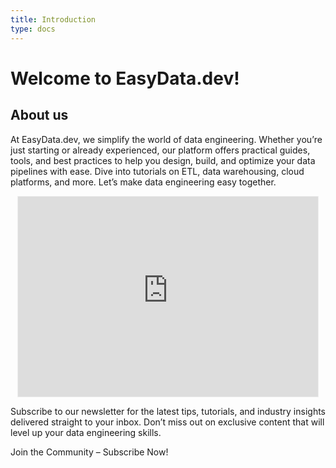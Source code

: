 ```yaml
---
title: Introduction
type: docs
---
```


# Welcome to EasyData.dev!

## About us

At EasyData.dev, we simplify the world of data engineering. Whether you’re just starting or already experienced, our platform offers practical guides, tools, and best practices to help you design, build, and optimize your data pipelines with ease. Dive into tutorials on ETL, data warehousing, cloud platforms, and more. Let’s make data engineering easy together.

<p align="center"><iframe src="https://easydata905.substack.com/embed" width="480" height="320" style="border:1px solid #EEE; background:white;" frameborder="0" scrolling="no"></iframe></p>
<div id="substack-feed-embed"></div>

Subscribe to our newsletter for the latest tips, tutorials, and industry insights delivered straight to your inbox. Don’t miss out on exclusive content that will level up your data engineering skills.

Join the Community – Subscribe Now!


